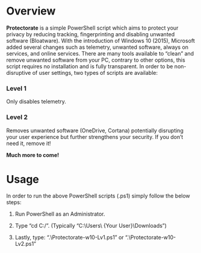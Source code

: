 # Overview

**Protectorate** is a simple PowerShell
script which aims to protect your privacy by reducing tracking, fingerprinting and
disabling unwanted software (Bloatware). With the introduction of Windows 10 (2015),
Microsoft added several changes such as telemetry, unwanted software, always on
services, and online services. There are many tools available to “clean” and
remove unwanted software from your PC, contrary to other options, this script requires
no installation and is fully transparent. In order to be non-disruptive of user
settings, two types of scripts are available:

### Level 1
Only disables telemetry.

### Level 2
Removes unwanted software (OneDrive, Cortana) potentially disrupting
your user experience but further strengthens your security. If you don’t need
it, remove it!


**Much more to come!**


# Usage

In order to run the above PowerShell scripts (.ps1) simply
follow the below steps:

1. Run PowerShell as an Administrator.

2. Type “cd C:/<path of the file>”.
(Typically “C:\Users\ {Your User}\Downloads”)

3. Lastly, type: “.\Protectorate-w10-Lv1.ps1”
or “.\Protectorate-w10-Lv2.ps1”



